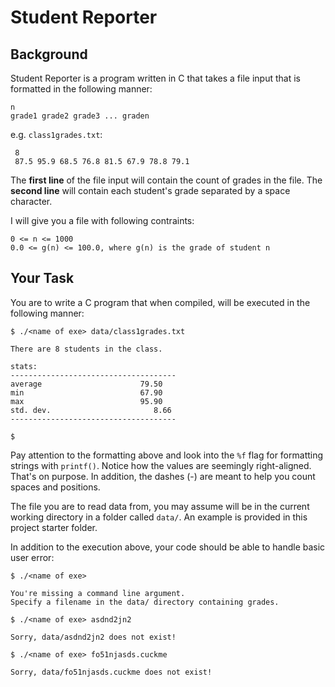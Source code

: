 # Student Reporter

## Background

Student Reporter is a program written in C that takes a file input that is formatted in the following manner:

```
n
grade1 grade2 grade3 ... graden
```

e.g. `class1grades.txt`:

```
 8
 87.5 95.9 68.5 76.8 81.5 67.9 78.8 79.1
```

The **first line** of the file input will contain the count of grades in the file. 
The **second line** will contain each student's grade separated by a space character.

I will give you a file with following contraints:

```
0 <= n <= 1000
0.0 <= g(n) <= 100.0, where g(n) is the grade of student n
```

## Your Task

You are to write a C program that when compiled, will be executed in the following manner:	
	

	$ ./<name of exe> data/class1grades.txt
	
	There are 8 students in the class.

	stats:
	-------------------------------------
	average						 79.50
	min							 67.90				 
	max							 95.90
	std. dev.					    8.66
	-------------------------------------

	$

Pay attention to the formatting above and look into the `%f` flag for formatting strings with `printf()`. Notice how the values are seemingly right-aligned. That's on purpose. In addition, the dashes (-) are meant to help you count spaces and positions.

The file you are to read data from, you may assume will be in the current working directory in a folder called `data/`. An example is provided in this project starter folder.

In addition to the execution above, your code should be able to handle basic user error:

	$ ./<name of exe> 

	You're missing a command line argument. 
	Specify a filename in the data/ directory containing grades.

	$ ./<name of exe> asdnd2jn2

	Sorry, data/asdnd2jn2 does not exist!

	$ ./<name of exe> fo51njasds.cuckme

	Sorry, data/fo51njasds.cuckme does not exist!

